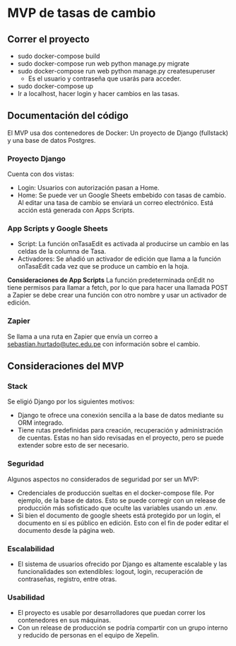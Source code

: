 # MVP de tasas de cambio

## Correr el proyecto

- sudo docker-compose build
- sudo docker-compose run web python manage.py migrate
- sudo docker-compose run web python manage.py createsuperuser
  - Es el usuario y contraseña que usarás para acceder.
- sudo docker-compose up
- Ir a localhost, hacer login y hacer cambios en las tasas.

## Documentación del código

El MVP usa dos contenedores de Docker: Un proyecto de Django (fullstack) y una base de datos Postgres.

### Proyecto Django

Cuenta con dos vistas:

- Login: Usuarios con autorización pasan a Home.
- Home: Se puede ver un Google Sheets embebido con tasas de cambio. Al editar una tasa de cambio se enviará un correo electrónico. Está acción está generada con Apps Scripts.

### App Scripts y Google Sheets

- Script: La función onTasaEdit es activada al producirse un cambio en las celdas de la columna de Tasa.
- Activadores: Se añadió un activador de edición que llama a la función onTasaEdit cada vez que se produce un cambio en la hoja.

**Consideraciones de App Scripts**
La función predeterminada onEdit no tiene permisos para llamar a fetch, por lo que para hacer una llamada POST a Zapier se debe crear una función con otro nombre y usar un activador de edición.

### Zapier

Se llama a una ruta en Zapier que envía un correo a sebastian.hurtado@utec.edu.pe con información sobre el cambio.

## Consideraciones del MVP

### Stack

Se eligió Django por los siguientes motivos:

- Django te ofrece una conexión sencilla a la base de datos mediante su ORM integrado.
- Tiene rutas predefinidas para creación, recuperación y administración de cuentas. Estas no han sido revisadas en el proyecto, pero se puede extender sobre esto de ser necesario.

### Seguridad

Algunos aspectos no considerados de seguridad por ser un MVP:

- Credenciales de producción sueltas en el docker-compose file. Por ejemplo, de la base de datos. Esto se puede corregir con un release de producción más sofisticado que oculte las variables usando un .env.
- Si bien el documento de google sheets está protegido por un login, el documento en sí es público en edición. Esto con el fin de poder editar el documento desde la página web.

### Escalabilidad

- El sistema de usuarios ofrecido por Django es altamente escalable y las funcionalidades son extendibles: logout, login, recuperación de contraseñas, registro, entre otras.

### Usabilidad

- El proyecto es usable por desarrolladores que puedan correr los contenedores en sus máquinas.
- Con un release de producción se podría compartir con un grupo interno y reducido de personas en el equipo de Xepelin.
